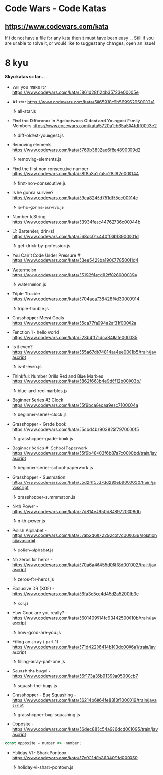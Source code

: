 # Code Wars - Code Katas

## https://www.codewars.com/kata

If i do not have a file for any kata then it must have been easy ...
Still if you are unable to solve it, or would like to suggest any changes, open an issue!

# 8 kyu

#### 8kyu katas so far...

- Will you make it? https://www.codewars.com/kata/5861d28f124b35723e00005e

* All star https://www.codewars.com/kata/5865918c6b569962950002a1

  IN all-star.js

* Find the Difference in Age between Oldest and Youngest Family Members https://www.codewars.com/kata/5720a1cb65a504fdff0003e2

  IN diff-oldest-youngest.js

* Removing elements https://www.codewars.com/kata/5769b3802ae6f8e4890009d2

  IN removing-elements.js

* Find the first non consecutive number https://www.codewars.com/kata/58f8a3a27a5c28d92e000144

  IN first-non-consecutive.js

* Is he gonna survive? https://www.codewars.com/kata/59ca8246d751df55cc00014c

  IN is-he-gonna-survive.js

* Number toString https://www.codewars.com/kata/53934feec44762736c00044b

* L1: Bartender, drinks! https://www.codewars.com/kata/568dc014440f03b13900001d

  IN get-drink-by-profession.js

- You Can't Code Under Pressure #1 https://www.codewars.com/kata/53ee5429ba190077850011d4

- Watermelon https://www.codewars.com/kata/55192f4ecd82ff826900089e

  IN watermelon.js

- Triple Trouble https://www.codewars.com/kata/5704aea738428f4d30000914

  IN triple-trouble.js

- Grasshopper Messi Goals https://www.codewars.com/kata/55ca77fa094a2af31f00002a

- Function 1 - hello world https://www.codewars.com/kata/523b4ff7adca849afe000035

- Is it even? https://www.codewars.com/kata/555a67db74814aa4ee0001b5/train/javascript

  IN is-it-even.js

- Thinkful: Number Drills Red and Blue Marbles https://www.codewars.com/kata/5862f663b4e9d6f12b00003b/

  IN blue-and-red-marbles.js

- Beginner Series #2 Clock https://www.codewars.com/kata/55f9bca8ecaa9eac7100004a

  IN beginner-series-clock.js

- Grasshopper - Grade book https://www.codewars.com/kata/55cbd4ba903825f7970000f5

  IN grasshopper-grade-book.js

- Beginner Series #1 School Paperwork https://www.codewars.com/kata/55f9b48403f6b87a7c0000bd/train/javascript

  IN beginner-series-school-paperwork.js

- Grasshopper - Summation https://www.codewars.com/kata/55d24f55d7dd296eb9000030/train/javascript

  IN grasshopper-summmation.js

- N-th Power - https://www.codewars.com/kata/57d814e4950d8489720008db

  IN n-th-power.js

- Polish Alphabet - https://www.codewars.com/kata/57ab2d6072292dbf7c000039/solutions/javascript

  IN polish-alphabet.js

- No zeros for heros - https://www.codewars.com/kata/570a6a46455d08ff8d001002/train/javascript

  IN zeros-for-heros.js

- Exclusive OR (XOR) - https://www.codewars.com/kata/56fa3c5ce4d45d2a52001b3c

  IN xor.js

- How Good are you really? - https://www.codewars.com/kata/5601409514fc93442500010b/train/javascript

  IN how-good-are-you.js

- Filling an array ( part 1) - https://www.codewars.com/kata/571d42206414b103dc0006a1/train/javascript

  IN filling-array-part-one.js

- Squash the bugs! - https://www.codewars.com/kata/56f173a35b91399a05000cb7

  IN squash-the-bugs.js

- Grasshopper - Bug Squashing - https://www.codewars.com/kata/56214b6864fe8813f1000019/train/javascript

  IN grasshopper-bug-squashing.js

- Opposite - https://www.codewars.com/kata/56dec885c54a926dcd001095/train/javascript

```js
const opposite = number => -number;
```

- Holiday VI - Shark Pontoon - https://www.codewars.com/kata/57e921d8b36340f1fd000059

  IN holiday-vi-shark-pontoon.js
